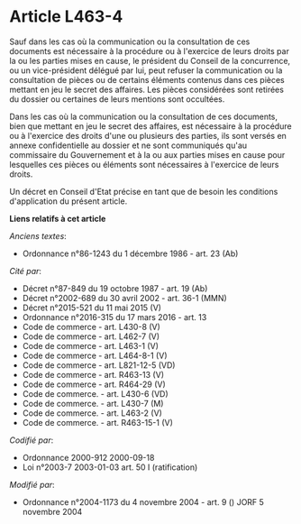 # Article L463-4

Sauf dans les cas où la communication ou la consultation de ces documents est nécessaire à la procédure ou à l'exercice de
leurs droits par la ou les parties mises en cause, le président du Conseil de la concurrence, ou un vice-président délégué
par lui, peut refuser la communication ou la consultation de pièces ou de certains éléments contenus dans ces pièces mettant
en jeu le secret des affaires. Les pièces considérées sont retirées du dossier ou certaines de leurs mentions sont occultées.

Dans les cas où la communication ou la consultation de ces documents, bien que mettant en jeu le secret des affaires, est
nécessaire à la procédure ou à l'exercice des droits d'une ou plusieurs des parties, ils sont versés en annexe confidentielle
au dossier et ne sont communiqués qu'au commissaire du Gouvernement et à la ou aux parties mises en cause pour lesquelles ces
pièces ou éléments sont nécessaires à l'exercice de leurs droits.

Un décret en Conseil d'Etat précise en tant que de besoin les conditions d'application du présent article.

**Liens relatifs à cet article**

_Anciens textes_:

  - Ordonnance n°86-1243 du 1 décembre 1986 - art. 23 (Ab)

_Cité par_:

  - Décret n°87-849 du 19 octobre 1987 - art. 19 (Ab)
  - Décret n°2002-689 du 30 avril 2002 - art. 36-1 (MMN)
  - Décret n°2015-521 du 11 mai 2015 (V)
  - Ordonnance n°2016-315 du 17 mars 2016 - art. 13
  - Code de commerce - art. L430-8 (V)
  - Code de commerce - art. L462-7 (V)
  - Code de commerce - art. L463-1 (V)
  - Code de commerce - art. L464-8-1 (V)
  - Code de commerce - art. L821-12-5 (VD)
  - Code de commerce - art. R463-13 (V)
  - Code de commerce - art. R464-29 (V)
  - Code de commerce. - art. L430-6 (VD)
  - Code de commerce. - art. L430-7 (M)
  - Code de commerce. - art. L463-2 (V)
  - Code de commerce. - art. R463-15-1 (V)

_Codifié par_:

  - Ordonnance 2000-912 2000-09-18
  - Loi n°2003-7 2003-01-03 art. 50 I (ratification)

_Modifié par_:

  - Ordonnance n°2004-1173 du 4 novembre 2004 - art. 9 () JORF 5 novembre 2004
